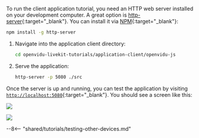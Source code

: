 To run the client application tutorial, you need an HTTP web server installed on your development computer. A great option is [http-server](https://github.com/indexzero/http-server){:target="\_blank"}. You can install it via [NPM](https://docs.npmjs.com/downloading-and-installing-node-js-and-npm){:target="\_blank"}:

```bash
npm install -g http-server
```

1. Navigate into the application client directory:

    ```bash
    cd openvidu-livekit-tutorials/application-client/openvidu-js
    ```

2. Serve the application:

    ```bash
    http-server -p 5080 ./src
    ```

Once the server is up and running, you can test the application by visiting [`http://localhost:5080`](http://localhost:5080){:target="\_blank"}. You should see a screen like this:

<div class="grid-container">

<div class="grid-50"><p><a class="glightbox" href="../../../../assets/images/application-clients/join-js.png" data-type="image" data-width="100%" data-height="auto" data-desc-position="bottom"><img src="../../../../assets/images/application-clients/join-js.png" loading="lazy"/></a></p></div>

<div class="grid-50"><p><a class="glightbox" href="../../../../assets/images/application-clients/room-js.png" data-type="image" data-width="100%" data-height="auto" data-desc-position="bottom"><img src="../../../../assets/images/application-clients/room-js.png" loading="lazy"/></a></p></div>

</div>

--8<-- "shared/tutorials/testing-other-devices.md"
